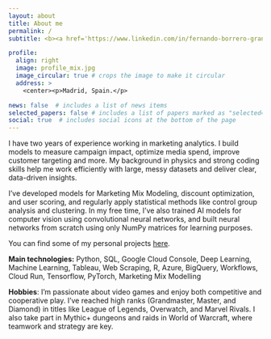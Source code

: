 ```yaml
---
layout: about
title: About me
permalink: /
subtitle: <b><a href='https://www.linkedin.com/in/fernando-borrero-granell/'>LinkedIn</a></b>. <b>Data Scientist Consultant</b> at Jakala. #Address. Contacts. Moto. Etc.

profile:
  align: right
  image: profile_mix.jpg
  image_circular: true # crops the image to make it circular
  address: >
    <center><p>Madrid, Spain.</p>

news: false  # includes a list of news items
selected_papers: false # includes a list of papers marked as "selected={true}"
social: true  # includes social icons at the bottom of the page
---
```

I have two years of experience working in marketing analytics. I build models to measure campaign impact, optimize media spend, improve customer targeting and more. My background in physics and strong coding skills help me work efficiently with large, messy datasets and deliver clear, data-driven insights.

I’ve developed models for Marketing Mix Modeling, discount optimization, and user scoring, and regularly apply statistical methods like control group analysis and clustering. In my free time, I’ve also trained AI models for computer vision using convolutional neural networks, and built neural networks from scratch using only NumPy matrices for learning purposes.

You can find some of my personal projects <a href='/projects/'>here</a>.

**Main technologies:** Python, SQL, Google Cloud Console, Deep Learning,  Machine Learning, Tableau, Web Scraping, R, Azure, BigQuery, Workflows, Cloud Run, Tensorflow, PyTorch, Marketing Mix Modelling

**Hobbies**: I’m passionate about video games and enjoy both competitive and cooperative play. I’ve reached high ranks (Grandmaster, Master, and Diamond) in titles like League of Legends, Overwatch, and Marvel Rivals. I also take part in Mythic+ dungeons and raids in World of Warcraft, where teamwork and strategy are key.



<!---
Write your biography here. Tell the world about yourself. Link to your favorite [subreddit](http://reddit.com). You can put a picture in, too. The code is already in, just name your picture `prof_pic.jpg` and put it in the `img/` folder.

Put your address / P.O. box / other info right below your picture. You can also disable any these elements by editing `profile` property of the YAML header of your `_pages/about.md`. Edit `_bibliography/papers.bib` and Jekyll will render your [publications page](/al-folio/publications/) automatically.

Link to your social media connections, too. This theme is set up to use [Font Awesome icons](http://fortawesome.github.io/Font-Awesome/) and [Academicons](https://jpswalsh.github.io/academicons/), like the ones below. Add your Facebook, Twitter, LinkedIn, Google Scholar, or just disable all of them. --->
